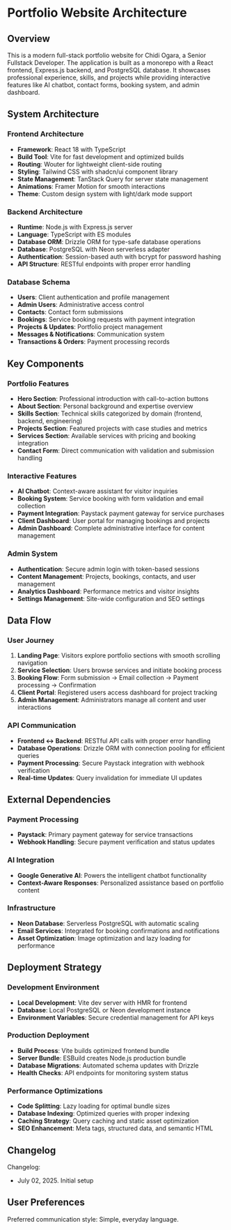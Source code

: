 # Portfolio Website Architecture

## Overview

This is a modern full-stack portfolio website for Chidi Ogara, a Senior Fullstack Developer. The application is built as a monorepo with a React frontend, Express.js backend, and PostgreSQL database. It showcases professional experience, skills, and projects while providing interactive features like AI chatbot, contact forms, booking system, and admin dashboard.

## System Architecture

### Frontend Architecture
- **Framework**: React 18 with TypeScript
- **Build Tool**: Vite for fast development and optimized builds
- **Routing**: Wouter for lightweight client-side routing
- **Styling**: Tailwind CSS with shadcn/ui component library
- **State Management**: TanStack Query for server state management
- **Animations**: Framer Motion for smooth interactions
- **Theme**: Custom design system with light/dark mode support

### Backend Architecture
- **Runtime**: Node.js with Express.js server
- **Language**: TypeScript with ES modules
- **Database ORM**: Drizzle ORM for type-safe database operations
- **Database**: PostgreSQL with Neon serverless adapter
- **Authentication**: Session-based auth with bcrypt for password hashing
- **API Structure**: RESTful endpoints with proper error handling

### Database Schema
- **Users**: Client authentication and profile management
- **Admin Users**: Administrative access control
- **Contacts**: Contact form submissions
- **Bookings**: Service booking requests with payment integration
- **Projects & Updates**: Portfolio project management
- **Messages & Notifications**: Communication system
- **Transactions & Orders**: Payment processing records

## Key Components

### Portfolio Features
- **Hero Section**: Professional introduction with call-to-action buttons
- **About Section**: Personal background and expertise overview
- **Skills Section**: Technical skills categorized by domain (frontend, backend, engineering)
- **Projects Section**: Featured projects with case studies and metrics
- **Services Section**: Available services with pricing and booking integration
- **Contact Form**: Direct communication with validation and submission handling

### Interactive Features
- **AI Chatbot**: Context-aware assistant for visitor inquiries
- **Booking System**: Service booking with form validation and email collection
- **Payment Integration**: Paystack payment gateway for service purchases
- **Client Dashboard**: User portal for managing bookings and projects
- **Admin Dashboard**: Complete administrative interface for content management

### Admin System
- **Authentication**: Secure admin login with token-based sessions
- **Content Management**: Projects, bookings, contacts, and user management
- **Analytics Dashboard**: Performance metrics and visitor insights
- **Settings Management**: Site-wide configuration and SEO settings

## Data Flow

### User Journey
1. **Landing Page**: Visitors explore portfolio sections with smooth scrolling navigation
2. **Service Selection**: Users browse services and initiate booking process
3. **Booking Flow**: Form submission → Email collection → Payment processing → Confirmation
4. **Client Portal**: Registered users access dashboard for project tracking
5. **Admin Management**: Administrators manage all content and user interactions

### API Communication
- **Frontend ↔ Backend**: RESTful API calls with proper error handling
- **Database Operations**: Drizzle ORM with connection pooling for efficient queries
- **Payment Processing**: Secure Paystack integration with webhook verification
- **Real-time Updates**: Query invalidation for immediate UI updates

## External Dependencies

### Payment Processing
- **Paystack**: Primary payment gateway for service transactions
- **Webhook Handling**: Secure payment verification and status updates

### AI Integration
- **Google Generative AI**: Powers the intelligent chatbot functionality
- **Context-Aware Responses**: Personalized assistance based on portfolio content

### Infrastructure
- **Neon Database**: Serverless PostgreSQL with automatic scaling
- **Email Services**: Integrated for booking confirmations and notifications
- **Asset Optimization**: Image optimization and lazy loading for performance

## Deployment Strategy

### Development Environment
- **Local Development**: Vite dev server with HMR for frontend
- **Database**: Local PostgreSQL or Neon development instance
- **Environment Variables**: Secure credential management for API keys

### Production Deployment
- **Build Process**: Vite builds optimized frontend bundle
- **Server Bundle**: ESBuild creates Node.js production bundle
- **Database Migrations**: Automated schema updates with Drizzle
- **Health Checks**: API endpoints for monitoring system status

### Performance Optimizations
- **Code Splitting**: Lazy loading for optimal bundle sizes
- **Database Indexing**: Optimized queries with proper indexing
- **Caching Strategy**: Query caching and static asset optimization
- **SEO Enhancement**: Meta tags, structured data, and semantic HTML

## Changelog

Changelog:
- July 02, 2025. Initial setup

## User Preferences

Preferred communication style: Simple, everyday language.